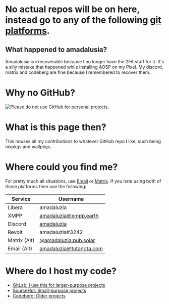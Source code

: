 # No actual repos will be on here, instead go to any of the following [git platforms](#where-do-i-host-my-code).

## What happened to amadalusia?

Amadalusia is irrecoverable because I no longer have the 2FA stuff for
it. It's a silly mistake that happened while installing AOSP on my
Pixel. My discord, matrix and codeberg are fine because I remembered to
recover them.

# Why no GitHub?

[![Please do not use GitHub for personal projects.](https://nogithub.codeberg.page/badge.svg)](https://nogithub.codeberg.page)

# What is this page then?

This houses all my contributions to whatever GitHub repo I like, such
being nixpkgs and wallpkgs.

# Where could you find me?

For pretty much all situations, use [Email](mailto:amad@atl.tools) or [Matrix](https://matrix.to/#/@amadaluzia:tchncs.de). If you hate using
both of those platforms then use the following:

| Service | Username |
|---|---|
| Libera | amadaluzia |
| XMPP | [amadaluzia@xmpp.earth](https://xmpp.link/#amadaluzia@xmpp.earth) |
| Discord | [amadaluzia](https://discord.com/users/1208493560480010301) |
| Revolt | amadaluzia#3242 |
| Matrix (Alt) | [@amadaluzia:pub.solar](https://matrix.to/#/@amadaluzia:pub.solar) |
| Email (Alt) | [amadaluzia@tutanota.com](mailto:amadaluzia@tutanota.com) |

# Where do I host my code?

- [GitLab: I use this for larger-purpose projects](https://gitlab.com/amadaluzia)
- [SourceHut: Small-purpose projects](https://git.sr.ht/~amadaluzia)
- [Codeberg: Older projects](https://codeberg.org/amadaluzia)
